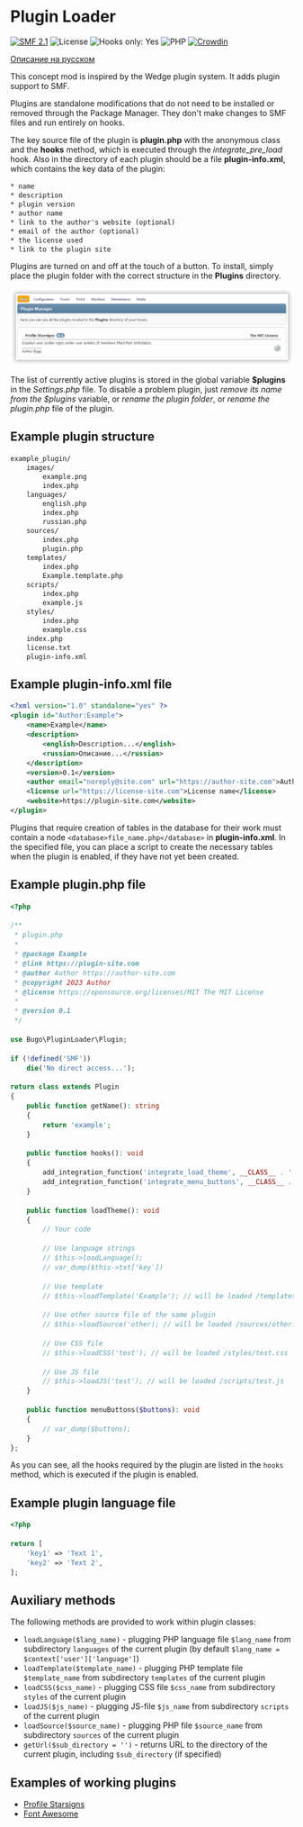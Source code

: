 # Plugin Loader
[![SMF 2.1](https://img.shields.io/badge/SMF-2.1-ed6033.svg?style=flat)](https://github.com/SimpleMachines/SMF2.1)
![License](https://img.shields.io/github/license/dragomano/plugin-loader)
![Hooks only: Yes](https://img.shields.io/badge/Hooks%20only-YES-blue)
![PHP](https://img.shields.io/badge/PHP-^7.0-blue.svg?style=flat)
[![Crowdin](https://badges.crowdin.net/plugin-loader/localized.svg)](https://crowdin.com/project/plugin-loader)

[Описание на русском](README.ru.md)

This concept mod is inspired by the Wedge plugin system. It adds plugin support to SMF.

Plugins are standalone modifications that do not need to be installed or removed through the Package Manager. They don't make changes to SMF files and run entirely on hooks.

The key source file of the plugin is __plugin.php__ with the anonymous class and the __hooks__ method, which is executed through the *integrate_pre_load* hook. Also in the directory of each plugin should be a file __plugin-info.xml__, which contains the key data of the plugin:

	* name
	* description
	* plugin version
	* author name
	* link to the author's website (optional)
	* email of the author (optional)
	* the license used
	* link to the plugin site

Plugins are turned on and off at the touch of a button. To install, simply place the plugin folder with the correct structure in the __Plugins__ directory.

![](preview.png)

The list of currently active plugins is stored in the global variable __$plugins__ in the _Settings.php_ file. To disable a problem plugin, just _remove its name from the $plugins_ variable, or _rename the plugin folder_, or _rename the plugin.php_ file of the plugin.

## Example plugin structure

```
example_plugin/
	images/
		example.png
		index.php
	languages/
		english.php
		index.php
		russian.php
	sources/
		index.php
		plugin.php
	templates/
		index.php
		Example.template.php
	scripts/
		index.php
		example.js
	styles/
		index.php
		example.css
	index.php
	license.txt
	plugin-info.xml
```

## Example plugin-info.xml file

```xml
<?xml version="1.0" standalone="yes" ?>
<plugin id="Author:Example">
	<name>Example</name>
	<description>
		<english>Description...</english>
		<russian>Описание...</russian>
	</description>
	<version>0.1</version>
	<author email="noreply@site.com" url="https://author-site.com">Author</author>
	<license url="https://license-site.com">License name</license>
	<website>https://plugin-site.com</website>
</plugin>
```

Plugins that require creation of tables in the database for their work must contain a node `<database>file_name.php</database>` in __plugin-info.xml__. In the specified file, you can place a script to create the necessary tables when the plugin is enabled, if they have not yet been created.

## Example plugin.php file

```php
<?php

/**
 * plugin.php
 *
 * @package Example
 * @link https://plugin-site.com
 * @author Author https://author-site.com
 * @copyright 2023 Author
 * @license https://opensource.org/licenses/MIT The MIT License
 *
 * @version 0.1
 */

use Bugo\PluginLoader\Plugin;

if (!defined('SMF'))
	die('No direct access...');

return class extends Plugin
{
	public function getName(): string
	{
		return 'example';
	}

	public function hooks(): void
	{
		add_integration_function('integrate_load_theme', __CLASS__ . '::loadTheme#', false, __FILE__);
		add_integration_function('integrate_menu_buttons', __CLASS__ . '::menuButtons#', false, __FILE__);
	}

	public function loadTheme(): void
	{
		// Your code

		// Use language strings
		// $this->loadLanguage();
		// var_dump($this->txt['key'])

		// Use template
		// $this->loadTemplate('Example'); // will be loaded /templates/Example.template.php

		// Use other source file of the same plugin
		// $this->loadSource('other); // will be loaded /sources/other.php

		// Use CSS file
		// $this->loadCSS('test'); // will be loaded /styles/test.css

		// Use JS file
		// $this->loadJS('test'); // will be loaded /scripts/test.js
	}

	public function menuButtons($buttons): void
	{
		// var_dump($buttons);
	}
};

```

As you can see, all the hooks required by the plugin are listed in the `hooks` method, which is executed if the plugin is enabled.

## Example plugin language file

```php
<?php

return [
	'key1' => 'Text 1',
	'key2' => 'Text 2',
];

```

## Auxiliary methods

The following methods are provided to work within plugin classes:

* `loadLanguage($lang_name)` - plugging PHP language file `$lang_name` from subdirectory `languages` of the current plugin (by default `$lang_name = $context['user']['language']`)
* `loadTemplate($template_name)` - plugging PHP template file `$template_name` from subdirectory `templates` of the current plugin
* `loadCSS($css_name)` - plugging CSS file `$css_name` from subdirectory `styles` of the current plugin
* `loadJS($js_name)` - plugging JS-file `$js_name` from subdirectory `scripts` of the current plugin
* `loadSource($source_name)` - plugging PHP file `$source_name` from subdirectory `sources` of the current plugin
* `getUrl($sub_directory = '')` - returns URL to the directory of the current plugin, including `$sub_directory` (if specified)

## Examples of working plugins

* [Profile Starsigns](https://drive.proton.me/urls/8ZX5G1QXSR#WG0Yl99C0NJw)
* [Font Awesome](https://drive.proton.me/urls/ABF7BBDC80#Eo0cVWRbrbxi)
